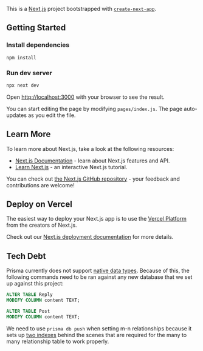 This is a [Next.js](https://nextjs.org/) project bootstrapped with [`create-next-app`](https://github.com/vercel/next.js/tree/canary/packages/create-next-app).

## Getting Started

### Install dependencies

```
npm install
```

### Run dev server

```bash
npx next dev
```

Open [http://localhost:3000](http://localhost:3000) with your browser to see the result.

You can start editing the page by modifying `pages/index.js`. The page auto-updates as you edit the file.

## Learn More

To learn more about Next.js, take a look at the following resources:

- [Next.js Documentation](https://nextjs.org/docs) - learn about Next.js features and API.
- [Learn Next.js](https://nextjs.org/learn) - an interactive Next.js tutorial.

You can check out [the Next.js GitHub repository](https://github.com/vercel/next.js/) - your feedback and contributions are welcome!

## Deploy on Vercel

The easiest way to deploy your Next.js app is to use the [Vercel Platform](https://vercel.com/import?utm_medium=default-template&filter=next.js&utm_source=create-next-app&utm_campaign=create-next-app-readme) from the creators of Next.js.

Check out our [Next.js deployment documentation](https://nextjs.org/docs/deployment) for more details.

## Tech Debt

Prisma currently does not support [native data types](https://github.com/prisma/prisma/issues/4713). Because of this, the following commands need to be ran against any new database that we set up against this project:

```SQL
ALTER TABLE Reply
MODIFY COLUMN content TEXT;

ALTER TABLE Post
MODIFY COLUMN content TEXT;
```

We need to use `prisma db push` when setting m-n relationships because it sets up [two indexes](https://www.prisma.io/docs/concepts/components/prisma-schema/relations#conventions-for-relation-tables-in-implicit-m-n-relations) behind the scenes that are required for the many to many relationship table to work properly.